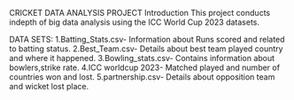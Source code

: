 CRICKET DATA ANALYSIS PROJECT
Introduction
This project conducts indepth of big data analysis using the ICC World Cup 2023 datasets.

DATA SETS:
1.Batting_Stats.csv- Information about Runs scored and related to batting status.
2.Best_Team.csv- Details about best team played country and where it happened.
3.Bowling_stats.csv- Contains information about bowlers,strike rate.
4.ICC worldcup 2023- Matched played and number of countries won and lost.
5.partnership.csv- Details about opposition team and wicket lost place.

